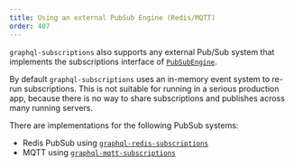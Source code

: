 ```yaml
---
title: Using an external PubSub Engine (Redis/MQTT)
order: 407
---
```


`graphql-subscriptions` also supports any external Pub/Sub system that implements the subscriptions interface of [`PubSubEngine`](https://github.com/apollographql/graphql-subscriptions/blob/master/src/pubsub.ts#L21-L25).

By default `graphql-subscriptions` uses an in-memory event system to re-run subscriptions. This is not suitable for running in a serious production app, because there is no way to share subscriptions and publishes across many running servers.

There are implementations for the following PubSub systems:

* Redis PubSub using [`graphql-redis-subscriptions`](https://www.npmjs.com/package/graphql-redis-subscriptions)
* MQTT using [`graphql-mqtt-subscriptions`](https://www.npmjs.com/package/graphql-mqtt-subscriptions)
